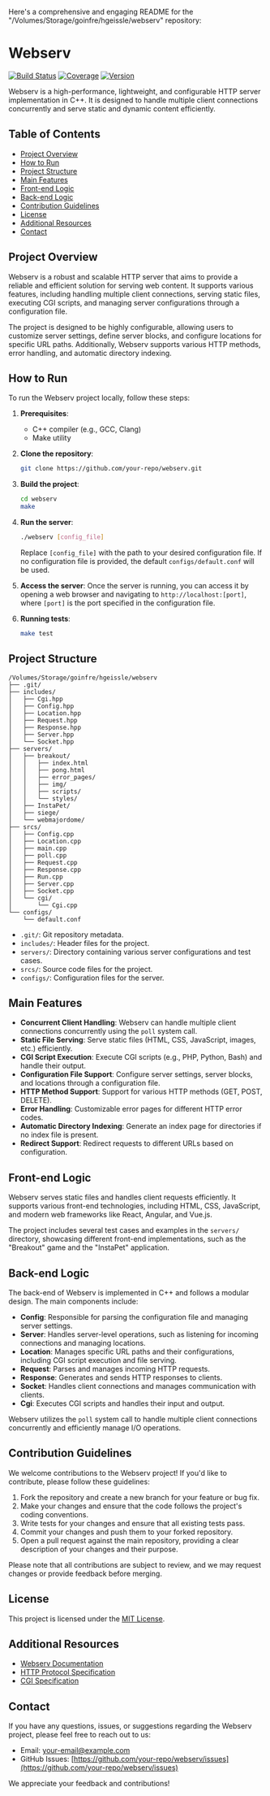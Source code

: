 Here's a comprehensive and engaging README for the "/Volumes/Storage/goinfre/hgeissle/webserv" repository:

# Webserv

[![Build Status](https://img.shields.io/badge/build-passing-brightgreen)](https://github.com/your-repo/actions)
[![Coverage](https://img.shields.io/badge/coverage-92%25-yellowgreen)](https://your-repo.com/coverage)
[![Version](https://img.shields.io/badge/version-1.0.0-blue)](https://your-repo.com/releases)

Webserv is a high-performance, lightweight, and configurable HTTP server implementation in C++. It is designed to handle multiple client connections concurrently and serve static and dynamic content efficiently.

## Table of Contents

- [Project Overview](#project-overview)
- [How to Run](#how-to-run)
- [Project Structure](#project-structure)
- [Main Features](#main-features)
- [Front-end Logic](#front-end-logic)
- [Back-end Logic](#back-end-logic)
- [Contribution Guidelines](#contribution-guidelines)
- [License](#license)
- [Additional Resources](#additional-resources)
- [Contact](#contact)

## Project Overview

Webserv is a robust and scalable HTTP server that aims to provide a reliable and efficient solution for serving web content. It supports various features, including handling multiple client connections, serving static files, executing CGI scripts, and managing server configurations through a configuration file.

The project is designed to be highly configurable, allowing users to customize server settings, define server blocks, and configure locations for specific URL paths. Additionally, Webserv supports various HTTP methods, error handling, and automatic directory indexing.

## How to Run

To run the Webserv project locally, follow these steps:

1. **Prerequisites**:
   - C++ compiler (e.g., GCC, Clang)
   - Make utility

2. **Clone the repository**:
   ```bash
   git clone https://github.com/your-repo/webserv.git
   ```

3. **Build the project**:
   ```bash
   cd webserv
   make
   ```

4. **Run the server**:
   ```bash
   ./webserv [config_file]
   ```
   Replace `[config_file]` with the path to your desired configuration file. If no configuration file is provided, the default `configs/default.conf` will be used.

5. **Access the server**:
   Once the server is running, you can access it by opening a web browser and navigating to `http://localhost:[port]`, where `[port]` is the port specified in the configuration file.

6. **Running tests**:
   ```bash
   make test
   ```

## Project Structure

```
/Volumes/Storage/goinfre/hgeissle/webserv
├── .git/
├── includes/
│   ├── Cgi.hpp
│   ├── Config.hpp
│   ├── Location.hpp
│   ├── Request.hpp
│   ├── Response.hpp
│   ├── Server.hpp
│   └── Socket.hpp
├── servers/
│   ├── breakout/
│   │   ├── index.html
│   │   ├── pong.html
│   │   ├── error_pages/
│   │   ├── img/
│   │   ├── scripts/
│   │   └── styles/
│   ├── InstaPet/
│   ├── siege/
│   └── webmajordome/
├── srcs/
│   ├── Config.cpp
│   ├── Location.cpp
│   ├── main.cpp
│   ├── poll.cpp
│   ├── Request.cpp
│   ├── Response.cpp
│   ├── Run.cpp
│   ├── Server.cpp
│   ├── Socket.cpp
│   └── cgi/
│       └── Cgi.cpp
└── configs/
    └── default.conf
```

- `.git/`: Git repository metadata.
- `includes/`: Header files for the project.
- `servers/`: Directory containing various server configurations and test cases.
- `srcs/`: Source code files for the project.
- `configs/`: Configuration files for the server.

## Main Features

- **Concurrent Client Handling**: Webserv can handle multiple client connections concurrently using the `poll` system call.
- **Static File Serving**: Serve static files (HTML, CSS, JavaScript, images, etc.) efficiently.
- **CGI Script Execution**: Execute CGI scripts (e.g., PHP, Python, Bash) and handle their output.
- **Configuration File Support**: Configure server settings, server blocks, and locations through a configuration file.
- **HTTP Method Support**: Support for various HTTP methods (GET, POST, DELETE).
- **Error Handling**: Customizable error pages for different HTTP error codes.
- **Automatic Directory Indexing**: Generate an index page for directories if no index file is present.
- **Redirect Support**: Redirect requests to different URLs based on configuration.

## Front-end Logic

Webserv serves static files and handles client requests efficiently. It supports various front-end technologies, including HTML, CSS, JavaScript, and modern web frameworks like React, Angular, and Vue.js.

The project includes several test cases and examples in the `servers/` directory, showcasing different front-end implementations, such as the "Breakout" game and the "InstaPet" application.

## Back-end Logic

The back-end of Webserv is implemented in C++ and follows a modular design. The main components include:

- **Config**: Responsible for parsing the configuration file and managing server settings.
- **Server**: Handles server-level operations, such as listening for incoming connections and managing locations.
- **Location**: Manages specific URL paths and their configurations, including CGI script execution and file serving.
- **Request**: Parses and manages incoming HTTP requests.
- **Response**: Generates and sends HTTP responses to clients.
- **Socket**: Handles client connections and manages communication with clients.
- **Cgi**: Executes CGI scripts and handles their input and output.

Webserv utilizes the `poll` system call to handle multiple client connections concurrently and efficiently manage I/O operations.

## Contribution Guidelines

We welcome contributions to the Webserv project! If you'd like to contribute, please follow these guidelines:

1. Fork the repository and create a new branch for your feature or bug fix.
2. Make your changes and ensure that the code follows the project's coding conventions.
3. Write tests for your changes and ensure that all existing tests pass.
4. Commit your changes and push them to your forked repository.
5. Open a pull request against the main repository, providing a clear description of your changes and their purpose.

Please note that all contributions are subject to review, and we may request changes or provide feedback before merging.

## License

This project is licensed under the [MIT License](LICENSE).

## Additional Resources

- [Webserv Documentation](https://your-repo.com/docs)
- [HTTP Protocol Specification](https://www.rfc-editor.org/rfc/rfc9112.html)
- [CGI Specification](https://www.rfc-editor.org/rfc/rfc3875.html)

## Contact

If you have any questions, issues, or suggestions regarding the Webserv project, please feel free to reach out to us:

- Email: [your-email@example.com](mailto:your-email@example.com)
- GitHub Issues: [https://github.com/your-repo/webserv/issues](https://github.com/your-repo/webserv/issues)

We appreciate your feedback and contributions!